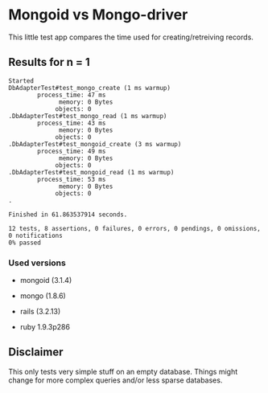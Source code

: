 # Mongoid vs Mongo-driver

This little test app compares the time used for creating/retreiving records.

## Results for n = 1

```
Started
DbAdapterTest#test_mongo_create (1 ms warmup)
        process_time: 47 ms
              memory: 0 Bytes
             objects: 0
.DbAdapterTest#test_mongo_read (1 ms warmup)
        process_time: 43 ms
              memory: 0 Bytes
             objects: 0
.DbAdapterTest#test_mongoid_create (3 ms warmup)
        process_time: 49 ms
              memory: 0 Bytes
             objects: 0
.DbAdapterTest#test_mongoid_read (1 ms warmup)
        process_time: 53 ms
              memory: 0 Bytes
             objects: 0
.

Finished in 61.863537914 seconds.

12 tests, 8 assertions, 0 failures, 0 errors, 0 pendings, 0 omissions, 0 notifications
0% passed
```

### Used versions

* mongoid (3.1.4)

* mongo (1.8.6)

* rails (3.2.13)

* ruby 1.9.3p286

## Disclaimer

This only tests very simple stuff on an empty database. Things might change for more complex queries and/or less sparse databases. 
